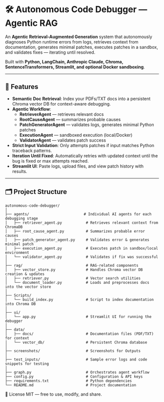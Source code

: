 # 🛠 Autonomous Code Debugger — Agentic RAG

An **Agentic Retrieval-Augmented Generation** system that autonomously diagnoses Python runtime errors from logs, retrieves context from documentation, generates minimal patches, executes patches in a sandbox, and validates fixes — iterating until resolved.

Built with **Python, LangChain, Anthropic Claude, Chroma, SentenceTransformers, Streamlit, and optional Docker sandboxing**.

---

## 📌 Features
- **Semantic Doc Retrieval**: Index your PDFs/TXT docs into a persistent Chroma vector DB for context-aware debugging.
- **Agentic Workflow**:
  - **RetrieverAgent** — retrieves relevant docs
  - **RootCauseAgent** — summarizes probable causes
  - **PatchGeneratorAgent** — validates logs, generates minimal Python patches
  - **ExecutionAgent** — sandboxed execution (local/Docker)
  - **ValidatorAgent** — validates patch success
- **Strict Input Validation**: Only attempts patches if input matches Python traceback patterns.
- **Iteration Until Fixed**: Automatically retries with updated context until the bug is fixed or max attempts reached.
- **Streamlit UI**: Paste logs, upload files, and view patch history with results.

---

## 🗂️ Project Structure
```
autonomous-code-debugger/
│
├── agents/                         # Individual AI agents for each debugging stage
│   ├── retriever_agent.py           # Retrieves relevant context from ChromaDB
│   ├── root_cause_agent.py          # Summarizes probable error causes
│   ├── patch_generator_agent.py     # Validates error & generates minimal patch
│   ├── execution_agent.py           # Executes patch in sandbox/local environment
│   └── validator_agent.py           # Validates if fix was successful
│
├── rag/                             # RAG-related components
│   ├── vector_store.py              # Handles Chroma vector DB creation & updates
│   ├── retriever.py                 # Vector search utilities
│   └── document_loader.py           # Loads and preprocesses docs into the vector store
│
├── Scripts/
│   └── build_index.py               # Script to index documentation into Chroma DB
│
├── ui/
│   └── app.py                       # Streamlit UI for running the debugger
│
├── data/
│   ├── docs/                        # Documentation files (PDF/TXT) for context
│   └── vector_db/                   # Persistent Chroma database
│
├── screenshots/                     # Screenshots for Outputs
│
├── test_inputs/                     # Sample error logs and code snippets for testing
│
├── graph.py                         # Orchestrates agent workflow
├── config.py                        # Configuration & API keys
├── requirements.txt                 # Python dependencies
└── README.md                        # Project documentation
```
📜 License
MIT — free to use, modify, and share.